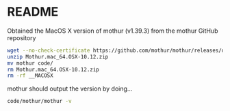 # README

Obtained the MacOS X version of mothur (v1.39.3) from the mothur GitHub repository
```bash
wget --no-check-certificate https://github.com/mothur/mothur/releases/download/v.1.39.3/Mothur.mac_64.OSX-10.12.zip
unzip Mothur.mac_64.OSX-10.12.zip
mv mothur code/
rm Mothur.mac_64.OSX-10.12.zip
rm -rf __MACOSX
```

mothur should output the version by doing...  

```bash
code/mothur/mothur -v
```

